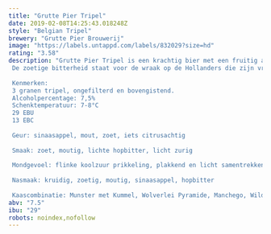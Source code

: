 ```yaml
---
title: "Grutte Pier Tripel"
date: 2019-02-08T14:25:43.018248Z
style: "Belgian Tripel"
brewery: "Grutte Pier Brouwerij"
image: "https://labels.untappd.com/labels/832029?size=hd"
rating: "3.58"
description: "Grutte Pier Tripel is een krachtig bier met een fruitig aroma. Heeft een volle moutige smaak en een zoetige bitterheid in de afdronk. De moutigheid staat voor de tijd dat Grutte Pier nog een boer uit Kimswerd was.  De zoetige bitterheid staat voor de wraak op de Hollanders die zijn vrouw vermoordden.   Kenmerken: 3 granen tripel, ongefilterd en bovengistend. Alcoholpercentage: 7,5% Schenktemperatuur: 7-8°C 29 EBU 13 EBC  Geur: sinaasappel, mout, zoet, iets citrusachtig  Smaak: zoet, moutig, lichte hopbitter, licht zurig  Mondgevoel: flinke koolzuur prikkeling, plakkend en licht samentrekkend  Nasmaak: kruidig, zoetig, moutig, sinaasappel, hopbitter  Kaascombinatie: Munster met Kummel, Wolverlei Pyramide, Manchego, Wilde Weide (1 jaar), Andijker Schaap, Tomme de Savoie, Hooidammer"
abv: "7.5"
ibu: "29"
robots: noindex,nofollow
---
```

